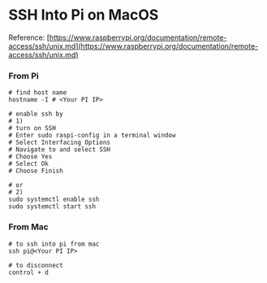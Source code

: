 # SSH Into Pi on MacOS

Reference: 
[https://www.raspberrypi.org/documentation/remote-access/ssh/unix.md](https://www.raspberrypi.org/documentation/remote-access/ssh/unix.md)


### From Pi 

```
# find host name 
hostname -I # <Your PI IP>

# enable ssh by 
# 1) 
# turn on SSH 
# Enter sudo raspi-config in a terminal window
# Select Interfacing Options
# Navigate to and select SSH
# Choose Yes
# Select Ok
# Choose Finish

# or 
# 2)  
sudo systemctl enable ssh
sudo systemctl start ssh
```

### From Mac 

```
# to ssh into pi from mac 
ssh pi@<Your PI IP>

# to disconnect 
control + d
```

